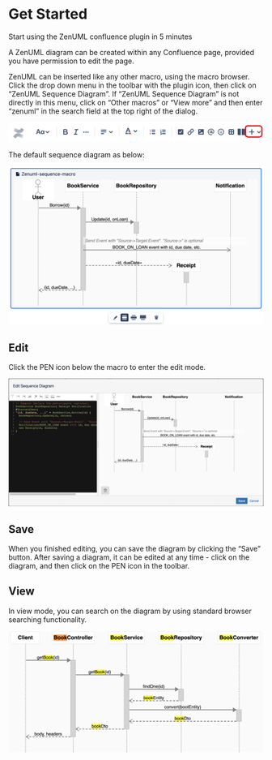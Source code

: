 # Get Started

Start using the ZenUML confluence plugin in 5 minutes

A ZenUML diagram can be created within any Confluence page, provided you have permission to edit the page.

ZenUML can be inserted like any other macro, using the macro browser. Click the drop down menu in the toolbar with the plugin icon, then click on “ZenUML Sequence Diagram”. If “ZenUML Sequence Diagram” is not directly in this menu, click on “Other macros” or “View more” and then enter “zenuml” in the search field at the top right of the dialog.

![confluence menu](./imgs/confluence-menu.png)

The default sequence diagram as below:

![default sequence diagram](./imgs/default-sequence-diagram.png)

## Edit

Click the PEN icon below the macro to enter the edit mode.

![edit mode](./imgs/edit-mode.png)

## Save

When you finished editing, you can save the diagram by clicking the “Save” button. After saving a diagram, it can be edited at any time - click on the diagram, and then click on the PEN icon in the toolbar.

## View

In view mode, you can search on the diagram by using standard browser searching functionality.

![view mode](./imgs/view-mode.png)